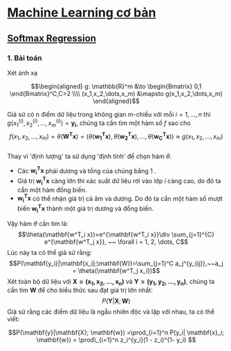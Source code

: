 # [Machine Learning cơ bản](https://machinelearningcoban.com/about/)
## [Softmax Regression](https://machinelearningcoban.com/2017/02/17/softmax/)
### 1. Bài toán
Xét ánh xạ  

$$\begin{aligned} g: \mathbb{R}^m &\to \begin{Bmatrix} 0,1 \end{Bmatrix}^C,C>2 \\\\ (x_1,x_2,\dots,x_m) &\mapsto g(x_1,x_2,\dots,x_m) \end{aligned}$$

Giả sử có n điểm dữ liệu trong không gian m-chiều với mỗi  $i = 1,\dots,n$ thì $g(x_1^{(i)},x_2^{(i)},\dots,x_m^{(i)}) = \mathbf{y_i}$, chúng ta cần tìm một hàm số $f$ sao cho 
$$f(x_1,x_2,\dots,x_m)=\theta(\mathbf{W^T x}) = \left(\theta(\mathbf{w ^T_1 x}),\theta(\mathbf{w^T_2 x}),\dots,\theta(\mathbf{w^T_C x})\right) \approx g(x_1,x_2,\dots,x_m)$$    
Thay vì 'định lượng' ta sử dụng 'định tính' để chọn hàm $\theta$.
  * Các $\mathbf{w^T_i x}$ phải dương và tổng của chúng bằng 1 . 
  * Giá trị $\mathbf{w^T_i x}$ càng lớn thì xác suất dữ liệu rơi vào lớp $i$ càng cao, do đó ta cần một hàm đồng biến.
  * $\mathbf{w^T_i x}$ có thể nhận giá trị cả âm và dương. Do đó ta cần một hàm số mượt biến $\mathbf{w^T_i x}$ thành một giá trị dương và đồng biến.
   
Vậy hàm $\theta$ cần tìm là:
$$\theta(\mathbf{w^T_i x})=e^{\mathbf{w^T_i x}}\div \sum_{j=1}^{C} e^{\mathbf{w^T_j x}}, ~~ \forall i = 1, 2, \dots, C$$
Lúc này ta có thể giả sử rằng:
$$P(\mathbf{y_i}|\mathbf{x_i};\mathbf{W})=\sum_{j=1}^C a_j^{y_{ij}},~~a_j = \theta(\mathbf{w^T_j x_i})$$
Xét toàn bộ dữ liệu với $\mathbf{X=(x_1,x_2,\dots,x_n)}$ và $\mathbf{Y=(y_1,y_2,\dots,y_n)},$ chúng ta cần tìm $\mathbf{W}$ để cho biểu thức sau đạt giá trị lớn nhất:  
$$P(\mathbf{Y}|\mathbf{X}; \mathbf{W})$$
Giả sử rằng các điểm dữ liệu là ngẫu nhiên độc và lập với nhau, ta có thể viết:

$$P(\mathbf{y}|\mathbf{X}; \mathbf{w}) =\prod_{i=1}^n P(y_i| \mathbf{x}_i; \mathbf{w}) = \prod\_{i=1}^n z_i^{y_i}(1 - z_i)^{1- y_i} $$  
